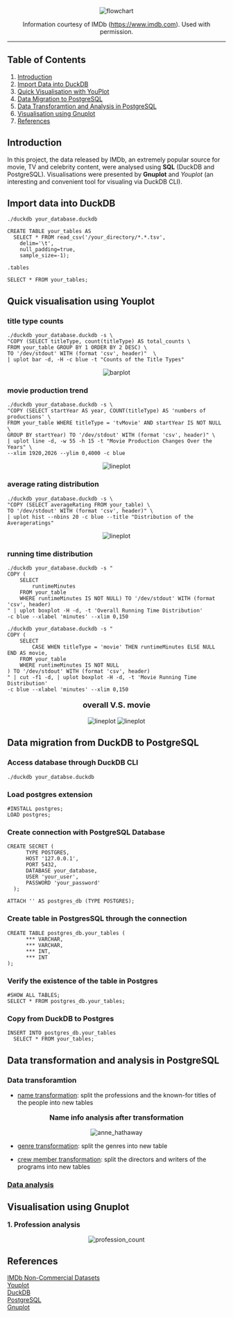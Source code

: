 <div align="center">
  <img alt="flowchart" src="images/Flowchart.png">

Information courtesy of
IMDb
(https://www.imdb.com).
Used with permission.
</div>

<hr>

## Table of Contents
1. [Introduction](#introduction)
2. [Import Data into DuckDB](#import-data-into-duckdb)
3. [Quick Visualisation with YouPlot](#quick-visualisation-using-youplot)
4. [Data Migration to PostgreSQL](#data-migration-from-duckdb-to-postgresql)
5. [Data Transforamtion and Analysis in PostgreSQL](#data-analysis-in-postgresql)
6. [Visualisation using Gnuplot](#visualisation-using-gnuplot)
7. [References](#references)

## Introduction
In this project, the data released by IMDb, an extremely popular source for movie, TV and celebrity content, were analysed using **SQL** (DuckDB and PostgreSQL). 
Visualisations were presented by **Gnuplot** and *Youplot* (an interesting and convenient tool for visualing via DuckDB CLI).

## Import data into DuckDB
```
./duckdb your_database.duckdb
```

```
CREATE TABLE your_tables AS
  SELECT * FROM read_csv('/your_directory/*.*.tsv',
    delim='\t',
    null_padding=true,
    sample_size=-1);
```

```
.tables
```

```
SELECT * FROM your_tables;
```

## Quick visualisation using Youplot
### title type counts
```
./duckdb your_database.duckdb -s \
"COPY (SELECT titleType, count(titleType) AS total_counts \
FROM your_table GROUP BY 1 ORDER BY 2 DESC) \
TO '/dev/stdout' WITH (format 'csv', header)"  \
| uplot bar -d, -H -c blue -t "Counts of the Title Types"
```
<p align="center">
  <img alt="barplot" src="images/barplot.png">
</p>

### movie production trend
```
./duckdb your_database.duckdb -s \
"COPY (SELECT startYear AS year, COUNT(titleType) AS 'numbers of productions' \
FROM your_table WHERE titleType = 'tvMovie' AND startYear IS NOT NULL \
GROUP BY startYear) TO '/dev/stdout' WITH (format 'csv', header)" \
| uplot line -d, -w 55 -h 15 -t "Movie Production Changes Over the Years" \
--xlim 1920,2026 --ylim 0,4000 -c blue
```
<p align="center">
  <img alt="lineplot" src="images/lineplot.png">
</p>

### average rating distribution
```
./duckdb your_database.duckdb -s \
"COPY (SELECT averageRating FROM your_table) \
TO '/dev/stdout' WITH (format 'csv', header)" \
| uplot hist --nbins 20 -c blue --title "Distribution of the Averageratings"
```
<p align="center">
  <img alt="lineplot" src="images/histgram.png">
</p>

### running time distribution
```
./duckdb your_database.duckdb -s "
COPY (
    SELECT 
        runtimeMinutes
    FROM your_table 
    WHERE runtimeMinutes IS NOT NULL) TO '/dev/stdout' WITH (format 'csv', header)
" | uplot boxplot -H -d, -t 'Overall Running Time Distribution' 
-c blue --xlabel 'minutes' --xlim 0,150
```

```
./duckdb your_database.duckdb -s "
COPY (
    SELECT 
        CASE WHEN titleType = 'movie' THEN runtimeMinutes ELSE NULL END AS movie,
    FROM your_table 
    WHERE runtimeMinutes IS NOT NULL
) TO '/dev/stdout' WITH (format 'csv', header)
" | cut -f1 -d, | uplot boxplot -H -d, -t 'Movie Running Time Distribution' 
-c blue --xlabel 'minutes' --xlim 0,150
```


<p align='center' style="font-size:18px">
  <strong>overall  V.S.  movie</strong>
</p>

<p align="center">
  <img alt="lineplot" src="images/overall_runningtime_dist.png">
  <img alt="lineplot" src="images/movie_runningtime_dist.png">
</p>



## Data migration from DuckDB to PostgreSQL

### Access database through DuckDB CLI
```
./duckdb your_databse.duckdb
```

### Load postgres extension
```
#INSTALL postgres;
LOAD postgres;
```

### Create connection with PostgreSQL Database
```
CREATE SECRET (
      TYPE POSTGRES,
      HOST '127.0.0.1',
      PORT 5432,
      DATABASE your_database,
      USER 'your_user',
      PASSWORD 'your_password'
  );

ATTACH '' AS postgres_db (TYPE POSTGRES);
```

### Create table in PostgresSQL through the connection
```
CREATE TABLE postgres_db.your_tables (
      *** VARCHAR,
      *** VARCHAR,
      *** INT,
      *** INT
);
```

### Verify the existence of the table in Postgres
```
#SHOW ALL TABLES;
SELECT * FROM postgres_db.your_tables;
```

### Copy from DuckDB to Postgres
```
INSERT INTO postgres_db.your_tables
  SELECT * FROM your_tables;
```

## Data transformation and analysis in PostgreSQL
### Data transforamtion
- [name transformation](name_transformation.sql): split the professions and the known-for titles of the people into
new tables

<p align='center' style="font-size:16px">
  <strong>Name info analysis after transformation</strong> 
</p>

<p align="center">
  <img alt="anne_hathaway" src="images/anne_hathaway.png">
</p>

- [genre transformation](genre_transformation.sql): split the genres into new table

- [crew member transformation](crewmember_transformation.sql): split the directors and writers of the programs into new tables


### [Data analysis](data_analysis.sql)

## Visualisation using Gnuplot

<p style="font-size:16px">
  <strong>1. Profession analysis</strong>
</p>

<p align="center">
  <img alt="profession_count" src="images/barchart_profession.png">
</p>



## References
[IMDb Non-Commercial Datasets](https://developer.imdb.com/non-commercial-datasets/) \
[Youplot](https://github.com/red-data-tools/YouPlot) \
[DuckDB](https://duckdb.org/docs/api/overview) \
[PostgreSQL](https://www.postgresql.org/) \
[Gnuplot](http://www.gnuplot.info/)